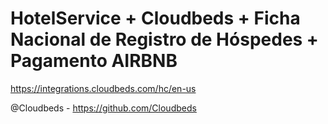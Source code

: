 # HotelService + Cloudbeds + Ficha Nacional de Registro de Hóspedes + Pagamento AIRBNB

https://integrations.cloudbeds.com/hc/en-us

@Cloudbeds - https://github.com/Cloudbeds      
  
